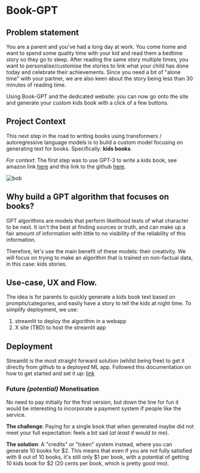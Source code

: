 # Book-GPT
## Problem statement
You are a parent and you've had a long day at work. You come home and want to spend some quality time with your kid and read them a bedtime story so they go to sleep. After reading the same story multiple times, you want to personalise/customise the stories to link what your child has done today and celebrate their achievements. Since you need a bit of "alone time" with your partner, we are also keen about the story being less than 30 minutes of reading time.

Using Book-GPT and the dedicated website: you can now go onto the site and generate your custom kids book with a click of a few buttons.

## Project Context
This next step in the road to writing books using transformers / autoregressive language models is to build a custom model focusing on generating text for books. Specifically: **kids books**.

*For context*: The first step was to use GPT-3 to write a kids book, see amazon link [here](https://www.amazon.co.uk/Bob-Robot-Exploring-Artificial-Intelligence-ebook/dp/B08GL2YWGY) and this link to the github [here](https://github.com/ollegreen/AI_Kindle_Kids_Book).

![bob](https://m.media-amazon.com/images/I/41xWl7EWyFL.jpg)

## Why build a GPT algorithm that focuses on books?

GPT algorithms are models that perform likelihood tests of what character to be next. It isn't the best at finding sources or truth, and can make up a fair amount of information with little to no visibility of the reliability of this information.

Therefore, let's use the main benefit of these models: their creativity. We will focus on trying to make an algorithm that is trained on non-factual data, in this case: kids stories.

## Use-case, UX and Flow.
The idea is for parents to quickly generate a kids book text based on prompts/categories, and easily have a story to tell the kids at night time. To simplify deployment, we use:
1. streamlit to deploy the algorithm in a webapp
2. X site (TBD) to host the streamlit app

## Deployment

Streamlit is the most straight forward solution (whilst being free) to get it directly from github to a deployed ML app. Followed this documentation on how to get started and set it up: [link](https://blog.streamlit.io/host-your-streamlit-app-for-free/)

### Future *(potential)* Monetisation
No need to pay initially for the first version, but down the line for fun it would be interesting to incorporate a payment system if people like the service.

**The challenge**: Paying for a single book that when generated maybe did not meet your full expectation: feels a bit sad (*at least it would to me*).

**The solution**: A "credits" or "token" system instead, where you can generate 10 books for \$2. This means that even if you are not fully satisfied with 8 out of 10 books, it's still only \$1 per book, with a potential of getting 10 kids book for \$2 (20 cents per book, which is pretty good imo).


